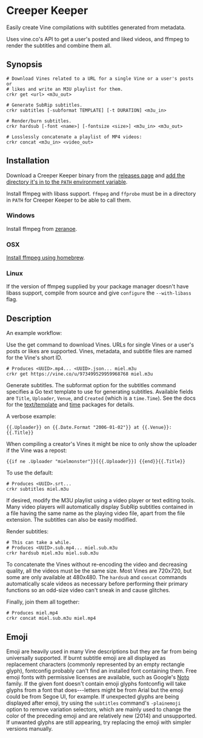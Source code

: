# Creeper Keeper

Easily create Vine compilations with subtitles generated from metadata.

Uses vine.co's API to get a user's posted and liked videos, and ffmpeg to render the subtitles and combine them all.

## Synopsis

    # Download Vines related to a URL for a single Vine or a user's posts or
    # likes and write an M3U playlist for them.
    crkr get <url> <m3u_out>

    # Generate SubRip subtitles.
    crkr subtitles [-subformat TEMPLATE] [-t DURATION] <m3u_in>

    # Render/burn subtitles.
    crkr hardsub [-font <name>] [-fontsize <size>] <m3u_in> <m3u_out>

    # Losslessly concatenate a playlist of MP4 videos:
    crkr concat <m3u_in> <video_out>

## Installation

Download a Creeper Keeper binary from the [releases page](https://github.com/torbiak/creeperkeeper/releases) and [add the directory it's in to the `PATH` environment variable](https://www.java.com/en/download/help/path.xml).

Install ffmpeg with libass support. `ffmpeg` and `ffprobe` must be in a directory in `PATH` for Creeper Keeper to be able to call them.

### Windows

Install ffmpeg from [zeranoe](https://ffmpeg.org/download.html#build-windows).

### OSX

[Install ffmpeg using homebrew](https://trac.ffmpeg.org/wiki/CompilationGuide/MacOSX#ffmpegthroughHomebrew).

### Linux

If the version of ffmpeg supplied by your package manager doesn't have libass support, compile from source and give `configure` the `--with-libass` flag.

## Description

An example workflow:

Use the get command to download Vines. URLs for single Vines or a user's posts or likes are supported. Vines, metadata, and subtitle files are named for the Vine's short ID.

    # Produces <UUID>.mp4... <UUID>.json... miel.m3u
    crkr get https://vine.co/u/973499529959968768 miel.m3u

Generate subtitles. The subformat option for the subtitles command specifies a Go text template to use for generating subtitles. Available fields are `Title`, `Uploader`, `Venue`, and `Created` (which is a `time.Time`). See the docs for the [text/template](https://golang.org/pkg/text/template/) and [time](https://golang.org/pkg/time/) packages for details.

A verbose example:

    {{.Uploader}} on {{.Date.Format "2006-01-02"}} at {{.Venue}}: {{.Title}}

When compiling a creator's Vines it might be nice to only show the uploader if the Vine was a repost:

    {{if ne .Uploader "mielmonster"}}[{{.Uploader}}] {{end}}{{.Title}}

To use the default:

    # Produces <UUID>.srt...
    crkr subtitles miel.m3u

If desired, modify the M3U playlist using a video player or text editing tools. Many video players will automatically display SubRip subtitles contained in a file having the same name as the playing video file, apart from the file extension. The subtitles can also be easily modified.

Render subtitles:

    # This can take a while.
    # Produces <UUID>.sub.mp4... miel.sub.m3u
    crkr hardsub miel.m3u miel.sub.m3u

To concatenate the Vines without re-encoding the video and decreasing quality, all the videos must be the same size. Most Vines are 720x720, but some are only available at 480x480. The `hardsub` and `concat` commands automatically scale videos as necessary before performing their primary functions so an odd-size video can't sneak in and cause glitches.

Finally, join them all together:

    # Produces miel.mp4
    crkr concat miel.sub.m3u miel.mp4

## Emoji

Emoji are heavily used in many Vine descriptions but they are far from being universally supported. If burnt subtitle emoji are all displayed as replacement characters (commonly represented by an empty rectangle glyph), fontconfig probably can't find an installed font containing them. Free emoji fonts with permissive licenses are available, such as Google's [Noto](https://www.google.com/get/noto/) family. If the given font doesn't contain emoji glyphs fontconfig will take glyphs from a font that does---letters might be from Arial but the emoji could be from Segoe UI, for example. If unexpected glyphs are being displayed after emoji, try using the `subtitles` command's `-plainemoji` option to remove variation selectors, which are mainly used to change the color of the preceding emoji and are relatively new (2014) and unsupported. If unwanted glyphs are still appearing, try replacing the emoji with simpler versions manually.
